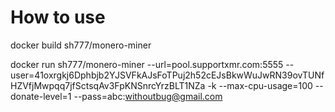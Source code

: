 # How to use

docker build sh777/monero-miner

docker run sh777/monero-miner --url=pool.supportxmr.com:5555 --user=41oxrgkj6Dphbjb2YJSVFkAJsFoTPuj2h52cEJsBkwWuJwRN39ovTUNfHZVfjMwpqq7jfSctsqAv3FpKNSnrcYrzBLT1NZa -k --max-cpu-usage=100 --donate-level=1 --pass=abc:withoutbug@gmail.com
